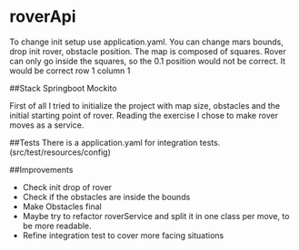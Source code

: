 # roverApi


To change init setup use application.yaml.
You can change mars bounds, drop init rover, obstacle position.
The map is composed of squares. Rover can only go inside the squares, so the 0.1 position would not be correct. It would be correct row 1 column 1


##Stack
Springboot
Mockito

First of all I tried to initialize the project with map size, obstacles and the initial starting point of rover.
Reading the exercise I chose to make rover moves as a service.

##Tests
There is a application.yaml for integration tests. (src/test/resources/config)

##Improvements

- Check init drop of rover
- Check if the obstacles are inside the bounds
- Make Obstacles final
- Maybe try to refactor roverService and split it in one class per move, to be more readable.
- Refine integration test to cover more facing situations
